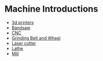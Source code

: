 <!-- TITLE: Machining -->
<!-- SUBTITLE: Everything you need to know about manufacturing custom parts -->

# Machine Introductions
* [3d printers](/mechanical/machining/3d-printer)
* [Bandsaw](/mechanical/machining/bandsaw)
* [CNC](/mechanical/machining/cnc)
* [Grinding Belt and Wheel](/mechanical/machining/grinder)
*  [Laser cutter](/mechanical/machining/laser-cutter)
* [Lathe](/mechanical/machining/lathe)
* [Mill](/mechanical/machining/mill)
